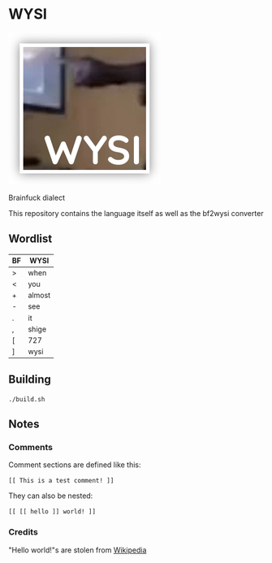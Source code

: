 # WYSI

![logo](./WYSI_shade.png)

Brainfuck dialect

This repository contains the language itself as well as the bf2wysi converter

## Wordlist

| BF | WYSI   |
|----|--------|
| >  | when   |
| <  | you    |
| +  | almost |
| -  | see    |
| .  | it     |
| ,  | shige  |
| [  | 727    |
| ]  | wysi   |

## Building

```
./build.sh
```

## Notes

### Comments

Comment sections are defined like this:

```
[[ This is a test comment! ]]
```

They can also be nested:

```
[[ [[ hello ]] world! ]]
```

### Credits

"Hello world!"s are stolen from [Wikipedia](https://ru.wikipedia.org/wiki/Brainfuck)
